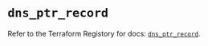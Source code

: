 # `dns_ptr_record`

Refer to the Terraform Registory for docs: [`dns_ptr_record`](https://registry.terraform.io/providers/hashicorp/dns/3.4.0/docs/resources/ptr_record).
